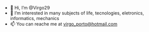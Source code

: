 - 👋 Hi, I’m @Virgo29
- 👀 I’m interested in many subjects of life, tecnologies, eletronics, informatics, mechanics
- 📫 You can reache me at virgo_porto@hotmail.com
